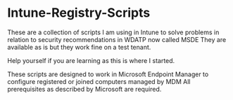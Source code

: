 # Intune-Registry-Scripts

These are a collection of scripts I am using in Intune to solve problems in relation to security recommendations in WDATP now called MSDE
They are available as is but they work fine on a test tenant.

Help yourself if you are learning as this is where I started.

These scripts are designed to work in Microsoft Endpoint Manager to configure registered or joined computers managed by MDM
All prerequisites as described by Microsoft are required.

